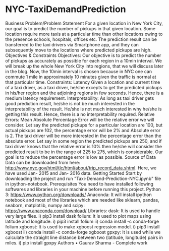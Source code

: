 # NYC-TaxiDemandPrediction
Business Problem/Problem Statement For a given location in New York City, our goal is to predict the number of pickups in that given location. Some location require more taxis at a particular time than other locations owing to the presence schools, hospitals, offices etc. The prediction result can be transferred to the taxi drivers via Smartphone app, and they can subsequently move to the locations where predicted pickups are high.  Objectives &amp; Constraints Objectives: Our objective is to predict the number of pickups as accurately as possible for each region in a 10min interval. We will break up the whole New York City into regions, that we will discuss later in the blog. Now, the 10min interval is chosen because in NYC one can commute 1 mile in approximately 10 minutes given the traffic is normal at that particular time.  Constraints:  Latency Given a location and current time of a taxi driver, as a taxi driver, he/she excepts to get the predicted pickups in his/her region and the adjoining regions in few seconds. Hence, there is a medium latency requirement.  Interpretability: As long as taxi driver gets good prediction result, he/she is not be much interested in the interpretability of the result. He/she is not much interested in why he/she is getting this result. Hence, there is a no interpretability required.  Relative Errors: Mean Absolute Percentage Error will be the relative error we will consider. Let say the predicted pickups for a particular location are 100, but actual pickups are 102, the percentage error will be 2% and Absolute error is 2. The taxi driver will be more interested in the percentage error than the absolute error. Let say in some region the predicted pickups are 250, and if taxi driver knows that the relative error is 10% then he/she will consider the predicted result to be in the range of 225 to 275, which is considerable.  Our goal is to reduce the percentage error is low as possible.  Source of Data Data can be downloaded from here: http://www.nyc.gov/html/tlc/html/about/trip_record_data.shtml. Here, we have used Jan- 2015 and Jan- 2016 data.  Getting Started Start by downloading the project and run "Taxi-Demand-Prediction-NYC.ipynb" file in ipython-notebook.  Prerequisites You need to have installed following softwares and libraries in your machine before running this project.  Python 3: https://www.python.org/downloads/ Anaconda: It will install ipython notebook and most of the libraries which are needed like sklearn, pandas, seaborn, matplotlib, numpy and scipy: https://www.anaconda.com/download/ Libraries: dask: It is used to handle very large files.  i) pip3 install dask folium: It is used to plot maps using latitude and longitude.  i) pip3 install folium ii) conda install -c conda-forge folium xgboost: It is used to make xgboost regression model.  i) pip3 install xgboost ii) conda install -c conda-forge xgboost gpxpy: It is used while we calculate the straight line distance between two (latitude, longitude) pairs in miles.  i) pip install gpxpy Authors • Gaurav Sharma - Complete work
